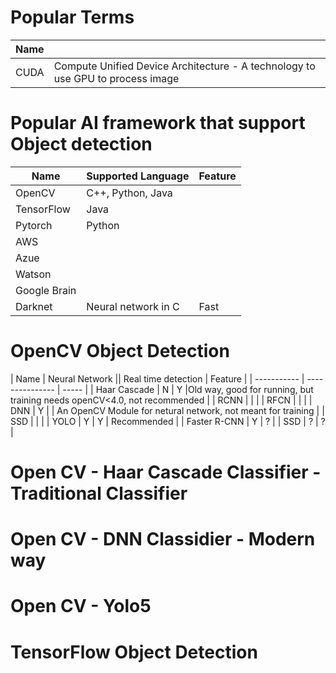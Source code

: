 
# Popular Terms
|       Name   |                 |
| -----------  | --------------- |
|    CUDA      | Compute Unified Device Architecture - A technology to use GPU to process image |

# Popular AI framework that support Object detection
| Name         | Supported Language | Feature |
| -----------  | --------------- | ----- |
| OpenCV | C++, Python, Java |  |
| TensorFlow | Java |  |
| Pytorch| Python | |
| AWS  | | |
| Azue | | |
| Watson | | |
| Google Brain | | |
| Darknet| Neural network in C | Fast |


# OpenCV Object Detection
| Name         | Neural Network || Real time detection |  Feature  |
| -----------  | ---------------   | -----   |
| Haar Cascade |  N | Y |Old way, good for running, but training needs openCV<4.0, not recommended |
| RCNN | | |
| RFCN | | |
| DNN          |  Y |  | An OpenCV Module for netural network, not meant for training |
| SSD | | |
| YOLO         |  Y | Y | Recommended |
| Faster R-CNN |  Y | ? |
| SSD | ? | ? |


# Open CV - Haar Cascade Classifier - Traditional Classifier


# Open CV - DNN Classidier - Modern way


# Open CV - Yolo5


# TensorFlow Object Detection
